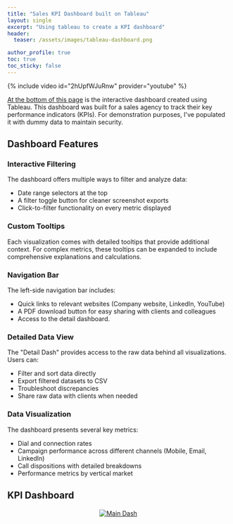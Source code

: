```yaml
---
title: "Sales KPI Dashboard built on Tableau"
layout: single
excerpt: "Using tableau to create a KPI dashboard"
header:
  teaser: /assets/images/tableau-dashboard.png

author_profile: true
toc: true
toc_sticky: false
---
```



{% include video id="2hUpfWJuRnw" provider="youtube" %}

[At the bottom of this page](#kpi-dashboard) is the interactive dashboard created using Tableau. This dashboard was built for a sales agency to track their key performance indicators (KPIs). For demonstration purposes, I've populated it with dummy data to maintain security.

<!-- markdownlint-disable MD034 -->

## Dashboard Features

### Interactive Filtering

The dashboard offers multiple ways to filter and analyze data:

- Date range selectors at the top
- A filter toggle button for cleaner screenshot exports
- Click-to-filter functionality on every metric displayed

### Custom Tooltips

Each visualization comes with detailed tooltips that provide additional context. For complex metrics, these tooltips can be expanded to include comprehensive explanations and calculations.

### Navigation Bar

The left-side navigation bar includes:

- Quick links to relevant websites (Company website, LinkedIn, YouTube)
- A PDF download button for easy sharing with clients and colleagues
- Access to the detail dashboard.

### Detailed Data View

The "Detail Dash" provides access to the raw data behind all visualizations. Users can:

- Filter and sort data directly
- Export filtered datasets to CSV
- Troubleshoot discrepancies
- Share raw data with clients when needed

### Data Visualization

The dashboard presents several key metrics:

- Dial and connection rates
- Campaign performance across different channels (Mobile, Email, LinkedIn)
- Call dispositions with detailed breakdowns
- Performance metrics by vertical market

## KPI Dashboard

<style>
  .sidebar {
  position: relative !important;
}
.tableau-container {
  display: flex;
  justify-content: center;
  width: 100vw;
  position: relative;
  left: 50%;
  right: 50%;
  margin-left: -50vw;
  margin-right: -50vw;
  margin-top: 20px;
  margin-bottom: 20px;
}
</style>
<div class="tableau-container">
  <div class='tableauPlaceholder' id='viz1738273781365' style='position: relative'>
    <noscript>
      <a href='#'>
        <img alt='Main Dash ' src='https://public.tableau.com/static/images/KP/KPIDashboard_17382724142130/MainDash/1_rss.png' style='border: none' />
      </a>
    </noscript>
    <object class='tableauViz' style='display:none;'>
      <param name='host_url' value='https%3A%2F%2Fpublic.tableau.com%2F' />
      <param name='embed_code_version' value='3' />
      <param name='site_root' value='' />
      <param name='name' value='KPIDashboard_17382724142130/MainDash' />
      <param name='tabs' value='no' />
      <param name='toolbar' value='yes' />
      <param name='static_image' value='https://public.tableau.com/static/images/KP/KPIDashboard_17382724142130/MainDash/1.png' />
      <param name='animate_transition' value='yes' />
      <param name='display_static_image' value='yes' />
      <param name='display_spinner' value='yes' />
      <param name='display_overlay' value='yes' />
      <param name='display_count' value='yes' />
      <param name='language' value='en-US' />
    </object>
  </div>
</div>
<script type='text/javascript'>
  var divElement = document.getElementById('viz1738273781365');
  var vizElement = divElement.querySelector('object');
  
  // Set initial size immediately
  vizElement.style.width='1400px';
  vizElement.style.height='827px';
  
  // Adjust size based on viewport after load
  function resizeViz() {
    if ( divElement.offsetWidth > 800 ) {
      vizElement.style.width='1400px';
      vizElement.style.height='827px';
    } else if ( divElement.offsetWidth > 500 ) {
      vizElement.style.width='1400px';
      vizElement.style.height='827px';
    } else {
      vizElement.style.width='100%';
      vizElement.style.height='3927px';
    }
  }
  
  window.addEventListener('resize', resizeViz);
  
  var scriptElement = document.createElement('script');
  scriptElement.src = 'https://public.tableau.com/javascripts/api/viz_v1.js';
  vizElement.parentNode.insertBefore(scriptElement, vizElement);
</script>

<!-- markdownlint-enable MD034 -->